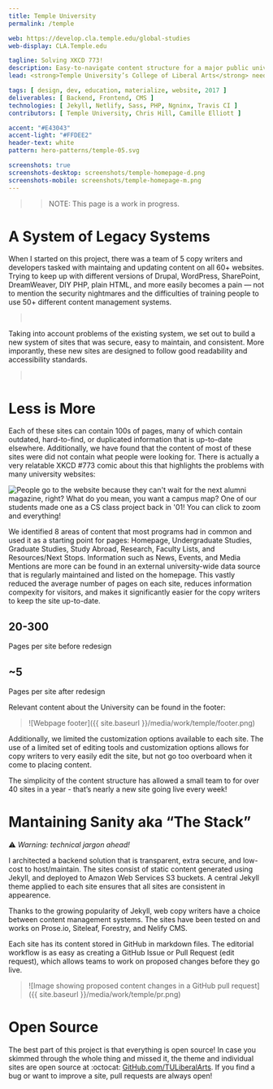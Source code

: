 ```yaml
---
title: Temple University
permalink: /temple

web: https://develop.cla.temple.edu/global-studies
web-display: CLA.Temple.edu

tagline: Solving XKCD 773!
description: Easy-to-navigate content structure for a major public university
lead: <strong>Temple University’s College of Liberal Arts</strong> needed a way to quickly unify the content and design for their overall web presence. I created a simple development and editorial workflow as allowed a small team to launch 40 new websites in a year.

tags: [ design, dev, education, materialize, website, 2017 ]
deliverables: [ Backend, Frontend, CMS ]
technologies: [ Jekyll, Netlify, Sass, PHP, Ngninx, Travis CI ]
contributors: [ Temple University, Chris Hill, Camille Elliott ]

accent: "#E43043"
accent-light: "#FFDEE2"
header-text: white
pattern: hero-patterns/temple-05.svg

screenshots: true
screenshots-desktop: screenshots/temple-homepage-d.png
screenshots-mobile: screenshots/temple-homepage-m.png
---
```


> > NOTE: This page is a work in progress.

# A System of Legacy Systems

When I started on this project, there was a team of 5 copy writers and developers tasked with maintaing and updating content on all 60+ websites. Trying to keep up with different versions of Drupal, WordPress, SharePoint, DreamWeaver, DIY PHP, plain HTML, and more easily becomes a pain — not to mention the security nightmares and the difficulties of training people to use 50+ different content management systems.

<blockquote class="text-center">
	<grid grid column-count="2" phone-column-count="1">
		<a href="https://wayback.archive.org/web/20161021193725/http://www.cla.temple.edu/american_studies/" target="_blank" class=""><img src="{{ site.baseurl }}/media/work/temple/old-as.png" alt=""></a>
		<a href="https://wayback.archive.org/web/20161022020732/https://www.cla.temple.edu/cj/" target="_blank" class=""><img src="{{ site.baseurl }}/media/work/temple/old-cj.png" alt=""></a>
		<a href="https://wayback.archive.org/web/20161021212258/http://www.cla.temple.edu/womenstu/" target="_blank" class=""><img src="{{ site.baseurl }}/media/work/temple/old-gws.png" alt=""></a>
		<a href="https://wayback.archive.org/web/20161021212507/http://www.cla.temple.edu/neuroscience/" target="_blank" class=""><img src="{{ site.baseurl }}/media/work/temple/old-ns.png" alt=""></a>
	</grid>
</blockquote>

<!-- https://wayback.archive.org/web/20161021193725/http://www.cla.temple.edu/american_studies/

https://wayback.archive.org/web/20160405040658/http://www.cla.temple.edu:80/asian_studies/

https://wayback.archive.org/web/20161022020732/https://www.cla.temple.edu/cj/

https://wayback.archive.org/web/20161022022246/https://www.cla.temple.edu/economics/

https://wayback.archive.org/web/20161021212507/http://www.cla.temple.edu/neuroscience/

https://wayback.archive.org/web/20161021212258/http://www.cla.temple.edu/womenstu/ -->

Taking into account problems of the existing system, we set out to build a new system of sites that was secure, easy to maintain, and consistent. More imporantly, these new sites are designed to follow good readability and accessibility standards.

<blockquote class="text-center">
	<grid grid column-count="2" phone-column-count="1">
		<a href="https://www.cla.temple.edu/liberal-studies/" target="_blank" class=""><img src="{{ site.baseurl }}/media/work/temple/new-ls.png" alt=""></a>
		<a href="https://www.cla.temple.edu/pre-law/" target="_blank" class=""><img src="{{ site.baseurl }}/media/work/temple/new-pl.png" alt=""></a>
		<a href="https://develop.cla.temple.edu/psychology/graduate/" target="_blank" class=""><img src="{{ site.baseurl }}/media/work/temple/new-psy.png" alt=""></a>
		<a href="https://develop.cla.temple.edu/neuroscience/faculty/" target="_blank" class=""><img src="{{ site.baseurl }}/media/work/temple/new-ns.png" alt=""></a>
	</grid>
</blockquote>

# Less is More

Each of these sites can contain 100s of pages, many of which contain outdated, hard-to-find, or duplicated information that is up-to-date elsewhere. Additionally, we have found that the content of most of these sites were did not contain what people were looking for. There is actually a very relatable XKCD #773 comic about this that highlights the problems with many university websites:

![People go to the website because they can't wait for the next alumni magazine, right? What do you mean, you want a campus map? One of our students made one as a CS class project back in '01!  You can click to zoom and everything!](https://imgs.xkcd.com/comics/university_website.png)

We identified 8 areas of content that most programs had in common and used it as a starting point for pages: Homepage, Undergraduate Studies, Graduate Studies, Study Abroad, Research, Faculty Lists, and Resources/Next Stops. Information such as News, Events, and Media Mentions are more can be found in an external university-wide data source that is regularly maintained and listed on the homepage. This vastly reduced the average number of pages on each site, reduces information compexity for visitors, and makes it significantly easier for the copy writers to keep the site up-to-date.

<grid column-count="2" phone-column-count="1">
	<div class="brick accent-bg">
		<h2>20-300</h2>
		<p class="lead">Pages per site before redesign</p>
	</div>
	<div class="brick accent-bg">
		<h2>~5</h2>
		<p class="lead">Pages per site after redesign</p>
	</div>
</grid>

Relevant content about the University can be found in the footer:

> ![Webpage footer]({{ site.baseurl }}/media/work/temple/footer.png)

Additionally, we limited the customization options available to each site. The use of a limited set of editing tools and customization options allows for copy writers to very easily edit the site, but not go too overboard when it come to placing content.

The simplicity of the content structure has allowed a small team to for over 40 sites in a year - that’s nearly a new site going live every week!

# Mantaining Sanity aka “The Stack”

:warning: _Warning: technical jargon ahead!_

I architected a backend solution that is transparent, extra secure, and low-cost to host/maintain. The sites consist of static content generated using Jekyll, and deployed to Amazon Web Services S3 buckets. A central Jekyll theme applied to each site ensures that all sites are consistent in appearence.

Thanks to the growing popularity of Jekyll, web copy writers have a choice between content management systems. The sites have been tested on and works on Prose.io, Siteleaf, Forestry, and Nelify CMS.

Each site has its content stored in GitHub in markdown files. The editorial workflow is as easy as creating a GitHub Issue or Pull Request (edit request), which allows teams to work on proposed changes before they go live.

> ![Image showing proposed content changes in a GitHub pull request]({{ site.baseurl }}/media/work/temple/pr.png)

# Open Source

The best part of this project is that everything is open source! In case you skimmed through the whole thing and missed it, the theme and individual sites are open source at :octocat: [GitHub.com/TULiberalArts](https://github.com/TULiberalArts). If you find a bug or want to improve a site, pull requests are always open!
